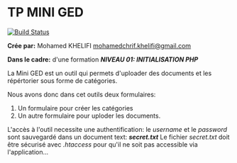 # TP MINI GED

[![Build Status](https://travis-ci.org/medkhelifi/tp-mini-ged.svg?branch=master)](https://travis-ci.org/medkhelifi/tp-mini-ged)

 **Crée par:** Mohamed KHELIFI <mohamedchrif.khelifi@gmail.com>

 **Dans le cadre:** d'une formation ***NIVEAU 01: INITIALISATION PHP***

La Mini GED est un outil qui permets d'uploader des documents et les répértorier sous forme de catégories.

 Nous avons donc dans cet outils deux formulaires:

 1. Un formulaire pour créer les catégories
 2. Un autre formulaire pour uploder les documents.

L'accès à l'outil necessite une authentification: le *username* et le *password* sont sauvegardé dans un document text:  ***secret.txt***
Le fichier *secret.txt* doit être sécurisé avec *.htaccess* pour qu'il ne soit pas accessible via l'application...
